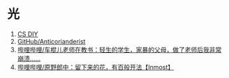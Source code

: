 # 光

1. [CS DIY](https://csdiy.wiki/en/)
2. [GitHub/Anticorianderist](https://github.com/Anticorianderist)
3. [哔哩哔哩/车棍儿老师在教书：轻生的学生，家暴的父母，做了老师后我非常崩溃......](https://www.bilibili.com/video/BV1j8411Z7mb/)
4. [哔哩哔哩/原野郎中：留下来的花，有百般开法【Inmost】](https://www.bilibili.com/video/BV1sZ4y1f7TC)